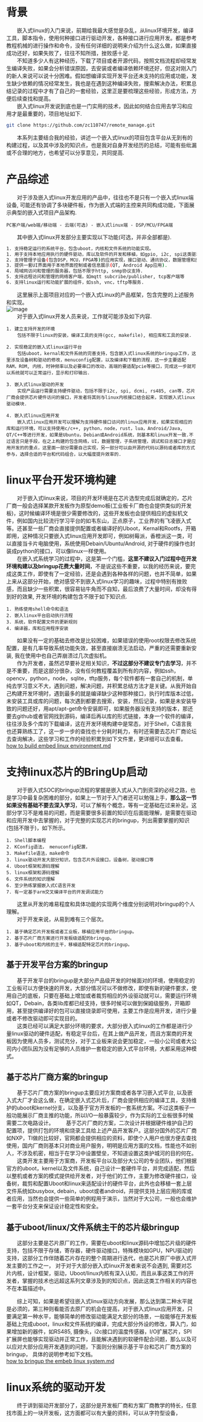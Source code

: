 # 背景

&emsp;&emsp;嵌入式linux的入门来说，前期给我最大感觉是杂乱，从linux环境开发，编译工具，脚本指令，使用何种接口进行驱动开发，各种接口进行应用开发。都是参考教程机械的进行操作和命令，没有任何详细的说明来介绍为什么这么做，如果直接成功还好，如果失败了，往往不知所措，挫败感十足.<br />
&emsp;&emsp;不知道多少人有这种经历，下载了项目或者开源代码，按照文档流程却经常发生编译失败，如果会分析错误原因，去安装或者编译依赖环境还好，但这对刚入门的新人来说可以说十分困难。假如想编译实现开发平台还未支持的应用或功能，发生缺少依赖的情况经常发生，我也是在遇到这种编译失败，搜索解决办法，积累总结记录的过程中才有了自己的一套经验，这里正是要梳理这些经验，形成方法，方便后续查找和提高。<br />
&emsp;&emsp;嵌入式linux开发说到底也是一门实用的技术，因此如何结合应用去学习和应用才是最重要的，项目地址如下.<br />
```bash
git clone https://github.com/zc110747/remote_manage.git
```
&emsp;&emsp;本系列主要结合我的经验，讲述一个嵌入式linux的项目包含平台从无到有的构建过程，以及其中涉及的知识点，也是我对自身开发经历的总结，可能有些纰漏或不合理的地方，也希望可以分享意见，共同提高.<br />

# 产品综述

&emsp;&emsp;对于涉及嵌入式linux开发应用的产品中，往往也不是只有一个嵌入式linux端设备, 可能还有协调了多块硬件板，作为嵌入式端的主控来共同构成功能，下面展示典型的嵌入式项目产品架构.<br />
```
PC客户端/web端/移动端 - 云端(可选) - 嵌入式linux端 - DSP/MCU/FPGA端
```
&emsp;&emsp;其中嵌入式linux开发部分主要实现以下功能(可选，并非全部都是).<br />

```bash
1. 支持稳定运行的系统平台，包含uboot，内核和文件系统的功能实现。
1. 用于支持本地应用执行的硬件驱动，库以及软件的开发和移植，如gpio, i2c, spi这类驱动.
2. 支持管理子设备(包含DSP，MCU，FPGA等)的应用实现，接口驱动、通讯协议，数据管理和应用实现.
3. 提供一套UI界面用于本地界面控制或者信息展示(QT, Android App应用).
4. 局域网访问和管理的服务器，包括不限于http, snmp协议支持.
5. 支持远程访问和管理的网络客户端，如mqtt subcribe/publisher, tcp客户端等
6. 支持linux运行和功能扩展的组件，如ssh, vnc，tftp等服务.
```
&emsp;&emsp;这里展示上面项目对应的一个嵌入式Linux的产品框架，包含完整的上述服务和实现。<br />
![image](image/mainFrame.png)<br />
&emsp;&emsp;对于嵌入式linux开发人员来说，工作就可能涉及如下内容.<br />
```
1. 建立支持开发的环境
    包括不限于linux的安装，编译工具的支持(gcc, makefile), 相应库和工具的安装.

2. 实现稳定的嵌入式linux运行平台
    包括uboot，kernal和文件系统的完善支持，包含嵌入式linux系统的bringup工作，这里涉及设备树和驱动的修改，menuconfig配置，以及编译和下载的流程，这一步主要适配RAM，ROM, 内核，时钟频率以及必要串口的改动，高端的要适配pcie等接口，完成这一步就可以系统就可以正常运行，显示和打印输出.

3. 嵌入式linux驱动的开发
    实现产品运行需要支持硬件驱动，包括不限于i2c, spi, dcmi, rs485, can等，芯片厂商会提供芯片硬件访问的接口，开发者将其则与linux内核接口结合起来，实现嵌入式linux驱动模块.
    
4. 嵌入式linux应用开发
    嵌入式linux应用开发可以理解为支持硬件接口访问的linux应用开发，如果实现相应的库和运行环境，可以支持使用c/c++, python，node，rust，lua，Android/Java, QT/C++等进行开发，如果是Ubuntu，Debian或Android系统，则基本和linux开发一致.不过语言只是手段，在之上构建的包含网络，UI，数据管理，子系统管理，调试和日志接口才是应用开发的的重点，这里面一部分需要自己实现，另一部分可以由开源的代码以源码或者库的方式参与，选择合适的平台和代码组合，以大幅度提升效率的.
```

# linux平台开发环境构建

&emsp;&emsp;对于嵌入式linux来说，项目的开发环境是在芯片选型完成后就确定的，芯片厂商一般会选择某款开发板作为原型demo板(工业板卡厂商也会提供类似的开发板)，这时候编译环境是很少需要修改的，这些开发板也会提供相应的虚拟机文件，例如国内比较流行学习平台的如韦东山，正点原子，工业界的有飞凌嵌入式等。还甚至一些厂商会直接提供配置或者编译好的Uboot，Kernal和Rootfs，开箱即用，这种情况只要嵌入式linux应用开发即可，例如树莓派，香橙派这一类，可以直接当卡片电脑使用，系统使用Debain/Ubuntu/Android, 对于硬件的操作也封装成python的接口，可以像linux一样使用。<br />
&emsp;&emsp;在嵌入式系统学习的过程中，这是第一个门槛，**这里不建议入门过程中在开发环境构建以及bringup花费大量时间**，不是说这些不重要，以我的经历来说，要完成这类工作，即使有了一定经验，还是会遇到各种各样的问题，也并不简单，如果上来从这部分开始，绝对感受不到嵌入式linux学习的趣味，过程中特别有挫败感，而且缺少一些积累，很容易钻牛角而不自知，最后浪费了大量时间，却没有得到好的效果, 开发环境的构建包含不限于如下知识点.<br />
```
1. 熟练使用shell命令和语法
2. 嵌入linux平台启动执行流程
3. 系统，软件配置文件的更新规则
4. 编译器，库和应用程序安装
```
&emsp;&emsp;如果没有一定的基础去修改是比较困难，如果错误的使用root权限去修改系统配置，是有几率导致系统功能失效，甚至直接崩溃无法启动，严重的还需要重新安装, 我在使用中也自己弄崩溃过几次虚拟机。<br />
&emsp;&emsp;作为开发者，虽然迟早要补足相关知识，**不过这部分不建议专门去学习**，并不是不重要，而是这部分很杂，没有任何教程覆盖到所有的内容，例如ssh，opencv，python，node，sqlite，tftp服务，每个软件都有一套自己的机制，单纯去学习意义不大，遇到问题，解决问题，并积累总结方法才是关键。从我开始自己构建开发环境时，遇到最多的就是编译缺少这种那种接口，执行时库版本过低，未安装工具或库的问题，每次遇到都要去搜索，安装，然后记录，如果是未安装导致的问题还好，用apt/apt-get命令安装即可，如果服务器没有支持的版本，那还要去github或者官网找到源码，编译后再以库的形式链接，本身一个软件的编译，往往涉及多个库的下载编译，这在开发环境构建中是常态，对于Shell，C语言我也还算熟练工了，这一步一步的查找也十分耗时耗力，有时还需要去芯片厂商论坛去查询解决，这些学习和工作的经验积累到如下文件里，更详细可以去查看。<br />
[how to build embed linux environment.md](./0.embed_linux_environment_build.md) <br />

# 支持linux芯片的BringUp启动

&emsp;&emsp;对于嵌入式SOC的bringup流程的掌握是嵌入式从入门到资深的必经之路，也是学习中最复杂困难的部分，如果上一节对于入门者还可以勉强上手，**那么这一节如果没有基础不要去深入学习**，可以了解有个概念，等有一定基础在过来补足。这部分学习不是难易的问题，而是需要很多前置的知识在后面能理解，是需要在驱动和应用开发中去掌握的，对于完整的实现芯片的bringup，列出需要掌握的知识(包括不限于)，如下所示。
```
1. Shell脚本编程
2. KConfig语法， menuconfig配置，
3. Makefile语法，make命令
3. linux驱动开发大部分知识，包含芯片外设接口，设备树，驱动接口等
4. Uboot框架和源码理解
5. linux框架和源码理解
6. 文件系统的知识理解
6. 至少熟练掌握嵌入式C语言开发
7. 有一定基于arm交叉编译平台的开发调试能力
```
&emsp;&emsp;这里从开发的难易程度和具体功能的实现两个维度分别说明对bringup的个人理解。<br />
&emsp;&emsp;对于开发来说，从易到难有三个层次。<br />
```
1. 基于确定芯片开发板或者工业板，移植应用平台的bringup。
2. 基于芯片厂商方案进行开发板级适配的bringup。
3. 基于uboot和内核的主干，移植适配特定芯片的bringup。
```
## 基于开发平台方案的bringup

&emsp;&emsp;基于开发平台的bringup是大部分产品级开发的时候面对的环境，使用稳定的工业板可以方便快速的开发，大部分情况可以不做修改，即使有新的硬件要求，使用自己的底板，只要在基础上增加或者裁剪相应的外设驱动就可以，需要运行环境如QT，Debain，各类lib库都已经支持，很多时候可以做到保姆级服务，开箱即用，甚至提供编译好的包可以直接烧录即可使用，主要工作是应用开发，进行少量或者不修改驱动即可实现目的。<br />
&emsp;&emsp;这类已经可以满足大部分环境的要求，大部分嵌入式linux的工作都是进行少量linux驱动的硬件适配，有稳定平台后，在其上做产品开发，而且方案商的开发板因为使用人员多，测试充分，对于工业板来说会更加稳定，一般小公司或者大公司内小团队因为没有足够的人员维护一套稳定的嵌入式平台环境，大都采用这种模式。<br />

## 基于芯片厂商方案的bringup

&emsp;&emsp;基于芯片厂商方案的bringup主要应对方案商或者各学习嵌入式平台, 以及嵌入式大厂才会这么做，在确定嵌入式芯片后，厂商会提供相应的编译工具，支持维护的uboot和kernel分支，以及基于官方开发板的一套系统方案。不过这类板子一般功能展示厂商主推的功能，所以I/O一般暴露较少，作为实际的工业板很多时候需要二次电路设计。
&emsp;&emsp;基于芯片厂商的方案，二次设计并根据硬件维护自己的配置项，提供打包的环境和烧录工具给上述产品开发客户。这部分国外的芯片厂商如NXP，TI做的比较好，官网都会提供相应的资料，即使个人用户也很方便去查找使用，国内厂商则基本只对商业用户服务，明明是应用方面的文档，性能也不如别人，不涉及机密，相当于在学习中设置壁垒，不知道设置这类护城河的目的何在。<br />
&emsp;&emsp;这类开发主要用于方案商，开发板平台以及部分大公司的专业团队，他们根据官方的uboot，kernel以及文件系统，自己设计一套硬件平台，并完成适配，然后以整机或者方案的模式提供给开发者，对于他们的工作，主要为修改硬件接口，设备树，裁剪和配置Uboot和linux来适配设计的硬件平台，此外也会移植一套上层文件系统如busybox, debain，uboot或者android，并提供支持上层应用的库或者应用，当然也会提供一些简单的例程用于演示，当然对于大公司，一般也会维护一套平台分支来保证设计稳定性和安全。<br />

## 基于uboot/linux/文件系统主干的芯片级bringup
&emsp;&emsp;这部分主要是芯片原厂的工作，需要在uboot和linux源码中增加芯片级的硬件支持，包括不限于存储，寄存器，硬件驱动接口，特殊模块如GPU，NPU驱动的支持，这部分工作伴随着芯片存在的整个周期进行迭代，也是芯片原厂中嵌入式开发主要的工作之一， 对于对于大部分嵌入式linux开发者来说不会遇到, 需要对芯片内核，设计框架，驱动，Uboot/linux内核有深入认知，而且从事这类工作的开发者，掌握的技术也远超这系列文章涉及到的知识点，因此这类工作相关的内容也不在本篇描述中。<br />

&emsp;&emsp;综上可知，如果是希望往嵌入式linux驱动方向发展，那么达到第二种水平就是必须的，第三种则看能否去原厂的机会在提高，对于嵌入式linux应用开发，只要满足第一种水平，能够简单的修改驱动能满足大部分的场景，一般能够在开发板基础上完成uboot，linux和文件系统的编译，完成大部分外设的修改，算入门，如果增加新的器件，如RS485, 摄像头，i2c接口的温度传感器，I/O扩展芯片，SPI扩展屏也能够实现驱动并正常工作，且能解决遇到的软硬件配合问题，那么以及可以应对大部分应用开发遇到的问题，下面则分别展示基于平台和芯片厂商方案的bringup， 具体的说明参考如下文档。<br />
[how to bringup the embeb linux system.md](./1.embed_linux_system_bringup.md) <br />

# linux系统的驱动开发
&emsp;&emsp;终于讲到驱动开发部分了，这部分是开发板厂商和方案厂商教学的特长，任意找市面上的一块开发板，这方面都可以有大量的资料，可以从字符型设备，